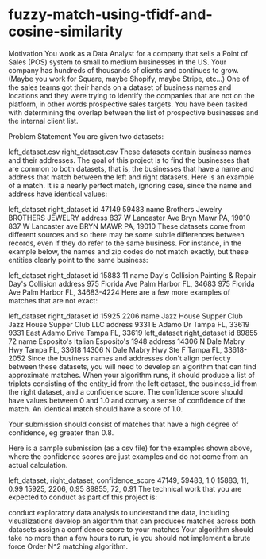 # fuzzy-match-using-tfidf-and-cosine-similarity

Motivation
You work as a Data Analyst for a company that sells a Point of Sales (POS) system to small to medium businesses in the US. Your company has hundreds of thousands of clients and continues to grow. (Maybe you work for Square, maybe Shopify, maybe Stripe, etc…) One of the sales teams got their hands on a dataset of business names and locations and they were trying to identify the companies that are not on the platform, in other words prospective sales targets. You have been tasked with determining the overlap between the list of prospective businesses and the internal client list.

Problem Statement
You are given two datasets:

left_dataset.csv
right_dataset.csv
These datasets contain business names and their addresses. The goal of this project is to find the businesses that are common to both datasets, that is, the businesses that have a name and address that match between the left and right datasets. Here is an example of a match. It is a nearly perfect match, ignoring case, since the name and address have identical values:

left_dataset	right_dataset
id	47149	59483
name	Brothers Jewelry	BROTHERS JEWELRY
address	837 W Lancaster Ave
Bryn Mawr PA, 19010	837 W Lancaster ave
BRYN MAWR PA, 19010
These datasets come from different sources and so there may be some subtle differences between records, even if they do refer to the same business. For instance, in the example below, the names and zip codes do not match exactly, but these entities clearly point to the same business:

left_dataset	right_dataset
id	15883	11
name	Day's Collision Painting & Repair	Day's Collision
address	975 Florida Ave
Palm Harbor FL, 34683	975 Florida Ave
Palm Harbor FL, 34683-4224
Here are a few more examples of matches that are not exact:

left_dataset	right_dataset
id	15925	2206
name	Jazz House Supper Club	Jazz House Supper Club LLC
address	9331 E Adamo Dr
Tampa FL, 33619	9331 East Adamo Drive
Tampa FL, 33619
left_dataset	right_dataset
id	89855	72
name	Esposito's Italian	Esposito's 1948
address	14306 N Dale Mabry Hwy
Tampa FL, 33618	14306 N Dale Mabry Hwy Ste F
Tampa FL, 33618-2052
Since the business names and addresses don't align perfectly between these datasets, you will need to develop an algorithm that can find approximate matches. When your algorithm runs, it should produce a list of triplets consisting of the entity_id from the left dataset, the business_id from the right dataset, and a confidence score. The confidence score should have values between 0 and 1.0 and convey a sense of confidence of the match. An identical match should have a score of 1.0.

Your submission should consist of matches that have a high degree of confidence, eg greater than 0.8.

Here is a sample submission (as a csv file) for the examples shown above, where the confidence scores are just examples and do not come from an actual calculation.

left_dataset, right_dataset, confidence_score
47149, 59483, 1.0
15883, 11, 0.99
15925, 2206, 0.95
89855, 72, 0.91
The technical work that you are expected to conduct as part of this project is:

conduct exploratory data analysis to understand the data, including visualizations
develop an algorithm that can produces matches across both datasets
assign a confidence score to your matches
Your algorithm should take no more than a few hours to run, ie you should not implement a brute force Order N^2 matching algorithm.
